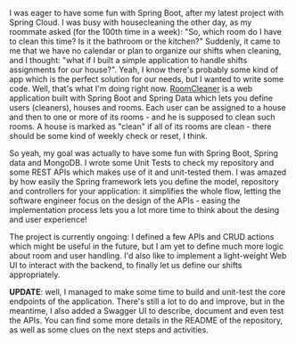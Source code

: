 I was eager to have some fun with Spring Boot, after my latest project with Spring Cloud.
I was busy with housecleaning the other day, as my roommate asked (for the 100th time in a week): "So, which room do I have to clean this time? Is it the bathroom or the kitchen?"
Suddenly, it came to me that we have no calendar or plan to organize our shifts when cleaning, and I thought: "what if I built a simple application to handle shifts assignments for our house?".
Yeah, I know there's probably some kind of app which is the perfect solution for our needs, but I wanted to write some code. Well, that's what I'm doing right now. 
[RoomCleaner](https://github.com/valgh/room-cleaner) is a web application built with Spring Boot and Spring Data which lets you define users (cleaners), houses and rooms.
Each user can be assigned to a house and then to one or more of its rooms - and he is supposed to clean such rooms. A house is marked as "clean" if all of its rooms are clean - there should be some kind of weekly check or reset, I think.

So yeah, my goal was actually to have some fun with Spring Boot, Spring data and MongoDB. I wrote some Unit Tests to check my repository and some REST APIs which makes use of it and unit-tested them.
I was amazed by how easily the Spring framework lets you define the model, repository and controllers for your application: it simplifies the whole flow, letting the software engineer focus on the design of the APIs - easing the implementation process lets you a lot more time to think about the desing and user experience!

The project is currently ongoing: I defined a few APIs and CRUD actions which might be useful in the future, but I am yet to define much more logic about room and user handling.
I'd also like to implement a light-weight Web UI to interact with the backend, to finally let us define our shifts appropriately.

**UPDATE**: well, I managed to make some time to build and unit-test the core endpoints of the application. There's still a lot to do and improve, but in the meantime, I also added a Swagger UI to describe, document and even test the APIs.
You can find some more details in the README of the repository, as well as some clues on the next steps and activities.
